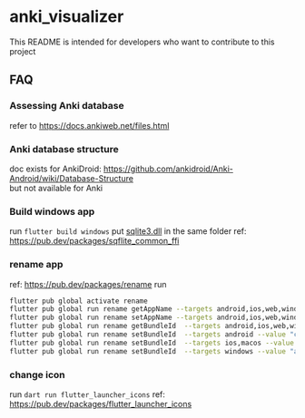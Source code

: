 # anki_visualizer

This README is intended for developers who want to contribute to this project

## FAQ

### Assessing Anki database

refer to https://docs.ankiweb.net/files.html

### Anki database structure

doc exists for AnkiDroid: https://github.com/ankidroid/Anki-Android/wiki/Database-Structure  
but not available for Anki

### Build windows app

run `flutter build windows`
put [sqlite3.dll](https://github.com/tekartik/sqflite/raw/master/sqflite_common_ffi/lib/src/windows/sqlite3.dll)
in the same folder
ref: https://pub.dev/packages/sqflite_common_ffi

### rename app

ref: https://pub.dev/packages/rename
run

```bash
flutter pub global activate rename
flutter pub global run rename getAppName --targets android,ios,web,windows,macos,linux
flutter pub global run rename setAppName --targets android,ios,web,windows,macos,linux --value "Anki Visualizer"
flutter pub global run rename getBundleId  --targets android,ios,web,windows,macos,linux
flutter pub global run rename setBundleId  --targets android --value "com.rapid_rabbit.anki_visualizer"
flutter pub global run rename setBundleId  --targets ios,macos --value "com.rapidrabbit.anki_visualizer"
flutter pub global run rename setBundleId  --targets windows --value "anki-visualizer"
```

### change icon

run `dart run flutter_launcher_icons`
ref: https://pub.dev/packages/flutter_launcher_icons